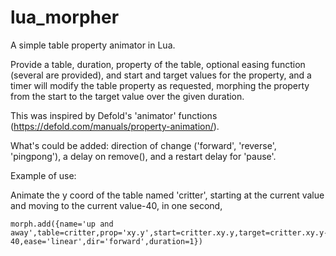 # lua_morpher
A simple table property animator in Lua.

Provide a table, duration, property of the table, optional easing function (several are provided), and start and target values for the property, and a timer will modify the table property as requested, morphing the property from the start to the target value over the given duration.

This was inspired by Defold's 'animator' functions (https://defold.com/manuals/property-animation/).

What's could be added: direction of change ('forward', 'reverse', 'pingpong'), a delay on remove(), and a restart delay for 'pause'.

Example of use:

Animate the y coord of the table named 'critter', starting at the current value and moving to the current value-40, in one second,

```
morph.add({name='up and away',table=critter,prop='xy.y',start=critter.xy.y,target=critter.xy.y-40,ease='linear',dir='forward',duration=1})
```

